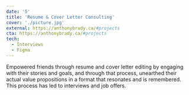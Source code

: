 ```yaml
---
date: '5'
title: 'Resume & Cover Letter Consulting'
cover: './picture.jpg'
external: https://anthonybrady.ca/#projects
cta: https://anthonybrady.ca/#projects
tech:
  - Interviews
  - Figma
---
```


Empowered friends through resume and cover
letter editing by engaging with their stories and
goals, and through that process, unearthed
their actual value propositions in a format that
resonates and is remembered. This process has
led to interviews and job offers.
